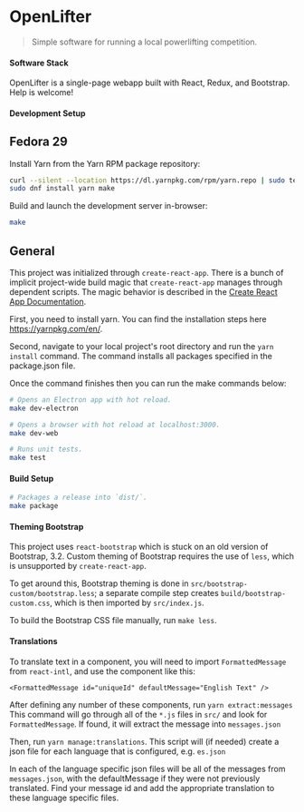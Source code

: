 # OpenLifter

> Simple software for running a local powerlifting competition.

#### Software Stack

OpenLifter is a single-page webapp built with React, Redux, and Bootstrap. Help is welcome!

#### Development Setup

## Fedora 29

Install Yarn from the Yarn RPM package repository:

```bash
curl --silent --location https://dl.yarnpkg.com/rpm/yarn.repo | sudo tee /etc/yum.repos.d/yarn.repo
sudo dnf install yarn make
```

Build and launch the development server in-browser:

```bash
make
```

## General

This project was initialized through `create-react-app`. There is a bunch of implicit project-wide build magic that `create-react-app` manages through dependent scripts. The magic behavior is described in the [Create React App Documentation](https://facebook.github.io/create-react-app/docs/getting-started).

First, you need to install yarn. You can find the installation steps here https://yarnpkg.com/en/.

Second, navigate to your local project's root directory and run the `yarn install` command. The command installs all packages specified in the package.json file.

Once the command finishes then you can run the make commands below: 

```bash
# Opens an Electron app with hot reload.
make dev-electron

# Opens a browser with hot reload at localhost:3000.
make dev-web

# Runs unit tests.
make test
```

#### Build Setup

```bash
# Packages a release into `dist/`.
make package
```

#### Theming Bootstrap

This project uses `react-bootstrap` which is stuck on an old version of Bootstrap, 3.2. Custom theming of Bootstrap requires the use of `less`, which is unsupported by `create-react-app`.

To get around this, Bootstrap theming is done in `src/bootstrap-custom/bootstrap.less`; a separate compile step creates `build/bootstrap-custom.css`, which is then imported by `src/index.js`.

To build the Bootstrap CSS file manually, run `make less`.

#### Translations

To translate text in a component, you will need to import `FormattedMessage` from `react-intl`, and use the component like this:

```
<FormattedMessage id="uniqueId" defaultMessage="English Text" />
```

After defining any number of these components, run `yarn extract:messages`
This command will go through all of the `*.js` files in `src/` and look for `FormattedMessage`.
If found, it will extract the message into `messages.json`

Then, run `yarn manage:translations`.  This script will (if needed) create a json file for each language that is configured, e.g. `es.json`

In each of the language specific json files will be all of the messages from `messages.json`, with the defaultMessage if they were not previously translated.  Find your message id and add the appropriate translation to these language specific files.
